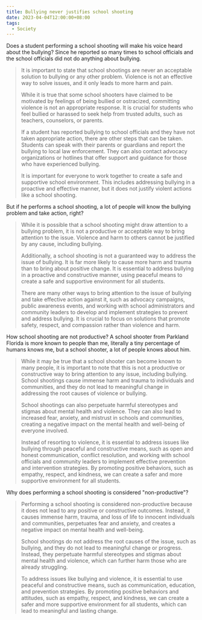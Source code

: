 ```yaml
---
title: Bullying never justifies school shooting
date: 2023-04-04T12:00:00+08:00
tags:
  - Society
---
```

Does a student performing a school shooting will make his voice heard about the bullying? Since he reported so many times to school officials and the school officials did not do anything about bullying.

> It is important to state that school shootings are never an acceptable solution to bullying or any other problem. Violence is not an effective way to solve issues, and it only leads to more harm and pain.
> 
> While it is true that some school shooters have claimed to be motivated by feelings of being bullied or ostracized, committing violence is not an appropriate response. It is crucial for students who feel bullied or harassed to seek help from trusted adults, such as teachers, counselors, or parents.
> 
> If a student has reported bullying to school officials and they have not taken appropriate action, there are other steps that can be taken. Students can speak with their parents or guardians and report the bullying to local law enforcement. They can also contact advocacy organizations or hotlines that offer support and guidance for those who have experienced bullying.
> 
> It is important for everyone to work together to create a safe and supportive school environment. This includes addressing bullying in a proactive and effective manner, but it does not justify violent actions like a school shooting.

But if he performs a school shooting, a lot of people will know the bullying problem and take action, right?

> While it is possible that a school shooting might draw attention to a bullying problem, it is not a productive or acceptable way to bring attention to the issue. Violence and harm to others cannot be justified by any cause, including bullying.
> 
> Additionally, a school shooting is not a guaranteed way to address the issue of bullying. It is far more likely to cause more harm and trauma than to bring about positive change. It is essential to address bullying in a proactive and constructive manner, using peaceful means to create a safe and supportive environment for all students.
> 
> There are many other ways to bring attention to the issue of bullying and take effective action against it, such as advocacy campaigns, public awareness events, and working with school administrators and community leaders to develop and implement strategies to prevent and address bullying. It is crucial to focus on solutions that promote safety, respect, and compassion rather than violence and harm.

How school shooting are not productive? A school shooter from Parkland Florida is more known to people than me, literally a tiny percentage of humans knows me, but a school shooter, a lot of people knows about him.

> While it may be true that a school shooter can become known to many people, it is important to note that this is not a productive or constructive way to bring attention to any issue, including bullying. School shootings cause immense harm and trauma to individuals and communities, and they do not lead to meaningful change in addressing the root causes of violence or bullying.
> 
> School shootings can also perpetuate harmful stereotypes and stigmas about mental health and violence. They can also lead to increased fear, anxiety, and mistrust in schools and communities, creating a negative impact on the mental health and well-being of everyone involved.
> 
> Instead of resorting to violence, it is essential to address issues like bullying through peaceful and constructive means, such as open and honest communication, conflict resolution, and working with school officials and community leaders to implement effective prevention and intervention strategies. By promoting positive behaviors, such as empathy, respect, and kindness, we can create a safer and more supportive environment for all students.

Why does performing a school shooting is considered "non-productive"?

> Performing a school shooting is considered non-productive because it does not lead to any positive or constructive outcomes. Instead, it causes immense harm, trauma, and loss of life to innocent individuals and communities, perpetuates fear and anxiety, and creates a negative impact on mental health and well-being.
> 
> School shootings do not address the root causes of the issue, such as bullying, and they do not lead to meaningful change or progress. Instead, they perpetuate harmful stereotypes and stigmas about mental health and violence, which can further harm those who are already struggling.
> 
> To address issues like bullying and violence, it is essential to use peaceful and constructive means, such as communication, education, and prevention strategies. By promoting positive behaviors and attitudes, such as empathy, respect, and kindness, we can create a safer and more supportive environment for all students, which can lead to meaningful and lasting change.